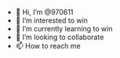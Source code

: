 - 👋 Hi, I’m @970611
- 👀 I’m interested to win
- 🌱 I’m currently learning to win
- 💞️ I’m looking to collaborate
- 📫 How to reach me 

<!---
970611/970611 is a ✨ special ✨ repository because its `README.md` (this file) appears on your GitHub profile.
You can click the Preview link to take a look at your changes.
--->
